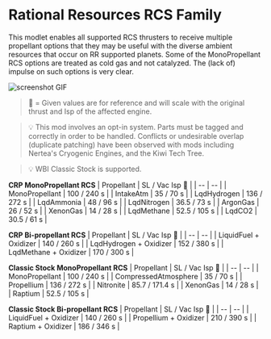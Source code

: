 # Rational Resources RCS Family
This modlet enables all supported RCS thrusters to receive multiple propellant options that they may be useful with the diverse ambient resources that occur on RR supported planets. Some of the MonoPropellant RCS options are treated as cold gas and not catalyzed. The (lack of) impulse on such options is very clear.

![screenshot GIF](https://i.imgur.com/5WEZMuh.gif)

> :small_orange_diamond: = Given values are for reference and will scale with the original thrust and Isp of the affected engine.

> :bulb: This mod involves an opt-in system. Parts must be tagged and correctly in order to be handled. Conflicts or undesirable overlap (duplicate patching) have been observed with mods including Nertea's Cryogenic Engines, and the Kiwi Tech Tree.

> :bulb: WBI Classic Stock is supported.


**CRP MonoPropellant RCS**
| Propellant | SL / Vac Isp :small_orange_diamond: |
| -- | -- |
| MonoPropellant | 100 / 240 s |
| IntakeAtm | 35 / 70 s |
| LqdHydrogen | 136 / 272 s |
| LqdAmmonia | 48 / 96 s | 
| LqdNitrogen | 36.5 / 73 s |
| ArgonGas | 26 / 52 s |
| XenonGas | 14 / 28 s |
| LqdMethane | 52.5 / 105 s |
| LqdCO2 | 30.5 / 61 s |

**CRP Bi-propellant RCS**
| Propellant | SL / Vac Isp :small_orange_diamond: |
| -- | -- |
| LiquidFuel + Oxidizer | 140 / 260 s |
| LqdHydrogen + Oxidizer | 152 / 380 s |
| LqdMethane + Oxidizer | 170 / 300 s |

**Classic Stock MonoPropellant RCS**
| Propellant | SL / Vac Isp :small_orange_diamond: |
| -- | -- |
| MonoPropellant | 100 / 240 s |
| CompressedAtmosphere | 35 / 70 s |
| Propellium | 136 / 272 s |
| Nitronite | 85.7 / 171.4 s |
| XenonGas | 14 / 28 s |
| Raptium | 52.5 / 105 s |

**Classic Stock Bi-propellant RCS**
| Propellant | SL / Vac Isp :small_orange_diamond: |
| -- | -- |
| LiquidFuel + Oxidizer | 140 / 260 s |
| Propellium + Oxidizer | 210 / 390 s |
| Raptium + Oxidizer | 186 / 346 s |
